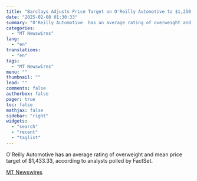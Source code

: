 ```yaml
---
title: "Barclays Adjusts Price Target on O'Reilly Automotive to $1,250 From $1,110"
date: "2025-02-08 01:30:33"
summary: "O'Reilly Automotive  has an average rating of overweight and mean price target of $1,433.33, according to analysts polled by FactSet."
categories:
  - "MT Newswires"
lang:
  - "en"
translations:
  - "en"
tags:
  - "MT Newswires"
menu: ""
thumbnail: ""
lead: ""
comments: false
authorbox: false
pager: true
toc: false
mathjax: false
sidebar: "right"
widgets:
  - "search"
  - "recent"
  - "taglist"
---
```


O'Reilly Automotive has an average rating of overweight and mean price target of $1,433.33, according to analysts polled by FactSet.

[MT Newswires](https://www.tradingview.com/news/mtnewswires.com:20250207:A3312882:0/)
